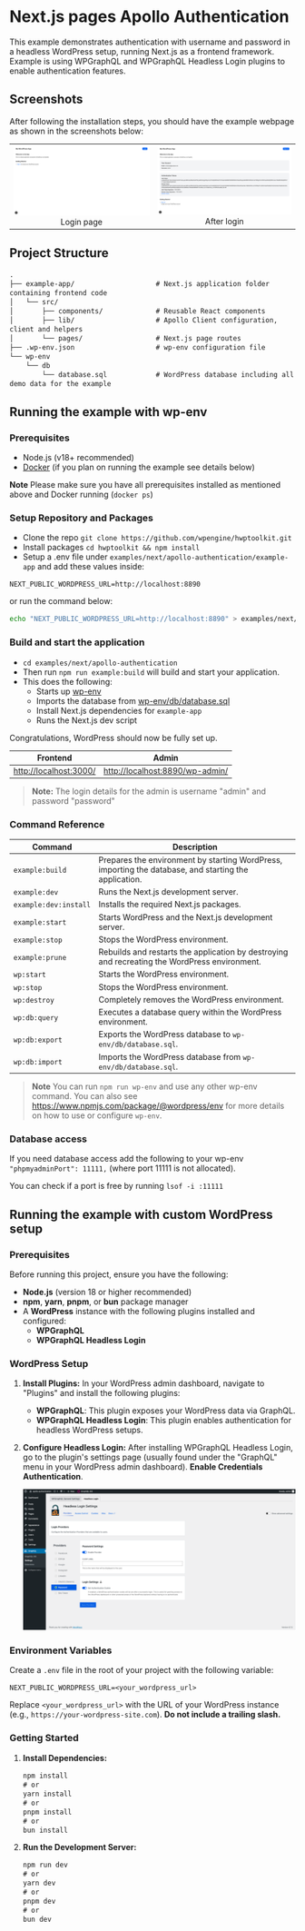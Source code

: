 # Next.js pages Apollo Authentication

This example demonstrates authentication with username and password in a headless WordPress setup, running Next.js as a frontend framework. Example is using WPGraphQL and WPGraphQL Headless Login plugins to enable authentication features.

## Screenshots

After following the installation steps, you should have the example webpage as shown in the screenshots below:

|                                                 |                                                            |
| :---------------------------------------------: | :--------------------------------------------------------: |
| ![login](./screenshots/login.png)<br>Login page | ![logged](./screenshots/logged.png "Posts")<br>After login |

## Project Structure

```
.
├── example-app/                    # Next.js application folder containing frontend code
│   └── src/
│       ├── components/             # Reusable React components
│       ├── lib/                    # Apollo Client configuration, client and helpers
│       └── pages/                  # Next.js page routes
├── .wp-env.json                    # wp-env configuration file
└── wp-env
    └── db
        └── database.sql            # WordPress database including all demo data for the example
```

## Running the example with wp-env

### Prerequisites

- Node.js (v18+ recommended)
- [Docker](https://www.docker.com/) (if you plan on running the example see details below)

**Note** Please make sure you have all prerequisites installed as mentioned above and Docker running (`docker ps`)

### Setup Repository and Packages

- Clone the repo `git clone https://github.com/wpengine/hwptoolkit.git`
- Install packages `cd hwptoolkit && npm install`
- Setup a .env file under `examples/next/apollo-authentication/example-app` and add these values inside:

```
NEXT_PUBLIC_WORDPRESS_URL=http://localhost:8890
```

or run the command below:

```bash
echo "NEXT_PUBLIC_WORDPRESS_URL=http://localhost:8890" > examples/next/apollo-authentication/example-app/.env
```

### Build and start the application

- `cd examples/next/apollo-authentication`
- Then run `npm run example:build` will build and start your application.
- This does the following:
  - Starts up [wp-env](https://developer.wordpress.org/block-editor/getting-started/devenv/get-started-with-wp-env/)
  - Imports the database from [wp-env/db/database.sql](wp-env/db/database.sql)
  - Install Next.js dependencies for `example-app`
  - Runs the Next.js dev script

Congratulations, WordPress should now be fully set up.

| Frontend                                         | Admin                                                              |
| ------------------------------------------------ | ------------------------------------------------------------------ |
| [http://localhost:3000/](http://localhost:3000/) | [http://localhost:8890/wp-admin/](http://localhost:8890/wp-admin/) |

> **Note:** The login details for the admin is username "admin" and password "password"

### Command Reference

| Command               | Description                                                                                                             |
| --------------------- | ----------------------------------------------------------------------------------------------------------------------- |
| `example:build`       | Prepares the environment by starting WordPress, importing the database, and starting the application. |
| `example:dev`         | Runs the Next.js development server.                                                                                    |
| `example:dev:install` | Installs the required Next.js packages.                                                                                 |
| `example:start`       | Starts WordPress and the Next.js development server.                                                                    |
| `example:stop`        | Stops the WordPress environment.                                                                                        |
| `example:prune`       | Rebuilds and restarts the application by destroying and recreating the WordPress environment.                           |
| `wp:start`            | Starts the WordPress environment.                                                                                       |
| `wp:stop`             | Stops the WordPress environment.                                                                                        |
| `wp:destroy`          | Completely removes the WordPress environment.                                                                           |
| `wp:db:query`         | Executes a database query within the WordPress environment.                                                             |
| `wp:db:export`        | Exports the WordPress database to `wp-env/db/database.sql`.                                                             |
| `wp:db:import`        | Imports the WordPress database from `wp-env/db/database.sql`.                                                           |

> **Note** You can run `npm run wp-env` and use any other wp-env command. You can also see <https://www.npmjs.com/package/@wordpress/env> for more details on how to use or configure `wp-env`.

### Database access

If you need database access add the following to your wp-env `"phpmyadminPort": 11111,` (where port 11111 is not allocated).

You can check if a port is free by running `lsof -i :11111`

## Running the example with custom WordPress setup

### Prerequisites

Before running this project, ensure you have the following:

- **Node.js** (version 18 or higher recommended)
- **npm**, **yarn**, **pnpm**, or **bun** package manager
- A **WordPress** instance with the following plugins installed and configured:
  - **WPGraphQL**
  - **WPGraphQL Headless Login**

### WordPress Setup

1.  **Install Plugins:** In your WordPress admin dashboard, navigate to "Plugins" and install the following plugins:

    - **WPGraphQL**: This plugin exposes your WordPress data via GraphQL.
    - **WPGraphQL Headless Login**: This plugin enables authentication for headless WordPress setups.

2.  **Configure Headless Login:** After installing WPGraphQL Headless Login, go to the plugin's settings page (usually found under the "GraphQL" menu in your WordPress admin dashboard). **Enable Credentials Authentication**.

    ![Enable Credentials Authentication](./screenshots/enable-credentials-auth.png)

### Environment Variables

Create a `.env` file in the root of your project with the following variable:

```
NEXT_PUBLIC_WORDPRESS_URL=<your_wordpress_url>
```

Replace `<your_wordpress_url>` with the URL of your WordPress instance (e.g., `https://your-wordpress-site.com`). **Do not include a trailing slash.**

### Getting Started

1.  **Install Dependencies:**

    ```
    npm install
    # or
    yarn install
    # or
    pnpm install
    # or
    bun install
    ```

2.  **Run the Development Server:**

    ```
    npm run dev
    # or
    yarn dev
    # or
    pnpm dev
    # or
    bun dev
    ```
